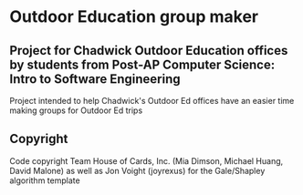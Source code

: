 # Outdoor Education group maker
## Project for Chadwick Outdoor Education offices by students from Post-AP Computer Science: Intro to Software Engineering
Project intended to help Chadwick's Outdoor Ed offices have an easier time making groups for Outdoor Ed trips 

## Copyright
Code copyright Team House of Cards, Inc. (Mia Dimson, Michael Huang, David Malone) as well as Jon Voight (joyrexus) for the Gale/Shapley algorithm template
